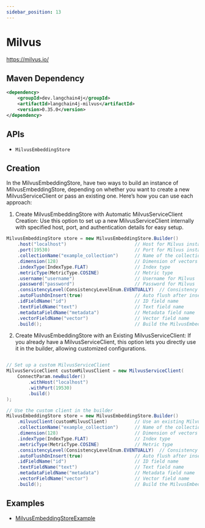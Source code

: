 ```yaml
---
sidebar_position: 13
---
```


# Milvus

https://milvus.io/


## Maven Dependency

```xml
<dependency>
    <groupId>dev.langchain4j</groupId>
    <artifactId>langchain4j-milvus</artifactId>
    <version>0.35.0</version>
</dependency>
```


## APIs

- `MilvusEmbeddingStore`

## Creation

In the MilvusEmbeddingStore, have two ways to build an instance of MilvusEmbeddingStore, depending on whether you want to create a new MilvusServiceClient or pass an existing one. Here’s how you can use each approach:


1. Create MilvusEmbeddingStore with Automatic MilvusServiceClient Creation: Use this option to set up a new MilvusServiceClient internally with specified host, port, and authentication details for easy setup.


```java
MilvusEmbeddingStore store = new MilvusEmbeddingStore.Builder()
    .host("localhost")                         // Host for Milvus instance
    .port(19530)                               // Port for Milvus instance
    .collectionName("example_collection")      // Name of the collection
    .dimension(128)                            // Dimension of vectors
    .indexType(IndexType.FLAT)                 // Index type
    .metricType(MetricType.COSINE)             // Metric type
    .username("username")                      // Username for Milvus
    .password("password")                      // Password for Milvus
    .consistencyLevel(ConsistencyLevelEnum.EVENTUALLY)  // Consistency level
    .autoFlushOnInsert(true)                   // Auto flush after insert
    .idFieldName("id")                         // ID field name
    .textFieldName("text")                     // Text field name
    .metadataFieldName("metadata")             // Metadata field name
    .vectorFieldName("vector")                 // Vector field name
    .build();                                  // Build the MilvusEmbeddingStore instance
```

2. Create MilvusEmbeddingStore with an Existing MilvusServiceClient: If you already have a MilvusServiceClient, this option lets you directly use it in the builder, allowing customized configurations.


```java

// Set up a custom MilvusServiceClient
MilvusServiceClient customMilvusClient = new MilvusServiceClient(
    ConnectParam.newBuilder()
        .withHost("localhost")
        .withPort(19530)
        .build()
);

// Use the custom client in the builder
MilvusEmbeddingStore store = new MilvusEmbeddingStore.Builder()
    .milvusClient(customMilvusClient)          // Use an existing Milvus client
    .collectionName("example_collection")      // Name of the collection
    .dimension(128)                            // Dimension of vectors
    .indexType(IndexType.FLAT)                 // Index type
    .metricType(MetricType.COSINE)             // Metric type
    .consistencyLevel(ConsistencyLevelEnum.EVENTUALLY)  // Consistency level
    .autoFlushOnInsert(true)                   // Auto flush after insert
    .idFieldName("id")                         // ID field name
    .textFieldName("text")                     // Text field name
    .metadataFieldName("metadata")             // Metadata field name
    .vectorFieldName("vector")                 // Vector field name
    .build();                                  // Build the MilvusEmbeddingStore instance


```


## Examples

- [MilvusEmbeddingStoreExample](https://github.com/langchain4j/langchain4j-examples/blob/main/milvus-example/src/main/java/MilvusEmbeddingStoreExample.java)
